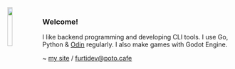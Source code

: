 <img align="left" src="https://github.com/furtidev/furtidev/assets/44488750/1ea50f79-5dab-4492-9db6-1d2a804e5a62" width="15%" height="15%">

### Welcome!

I like backend programming and developing CLI tools. I use Go, Python & [Odin](https://odin-lang.org) regularly. I also make games with Godot Engine. 

~ [my site](https://furtidev.github.io)
/ furtidev@poto.cafe
